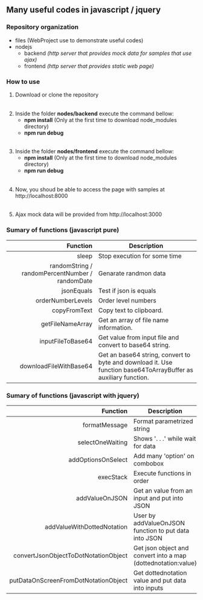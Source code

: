 ## Many useful codes in javascript / jquery

### Repository organization

- files (WebProject use to demonstrate useful codes)    
- nodejs
    - backend _(http server that provides mock data for samples that use ajax)_
    - frontend _(http server that provides static web page)_

### How to use

1. Download or clone the repository
######
2. Inside the folder **nodes/backend** execute the command bellow:
    - **npm install** (Only at the first time to download node_modules directory)
    - **npm run debug**
######    
3. Inside the folder **nodes/frontend** execute the command bellow:
    - **npm install** (Only at the first time to download node_modules directory)
    - **npm run debug**
######
4. Now, you shoud be able to access the page with samples at http://localhost:8000
######
5. Ajax mock data will be provided from http://localhost:3000


### Sumary of functions (javascript pure)
|Function|Description|
|---:|---|
|sleep|Stop execution for some time|
|randomString / randomPercentNumber / randomDate|Genarate randmon data|
|jsonEquals|Test if json is equals|
|orderNumberLevels|Order level numbers|
|copyFromText|Copy text to clipboard.|
|getFileNameArray|Get an array of file name information.|
|inputFileToBase64|Get value from input file and convert to base64 string.|
|downloadFileWithBase64|Get an base64 string, convert to byte and download it. Use function base64ToArrayBuffer as auxiliary function.|

### Sumary of functions (javascript with jquery)
|Function|Description|
|---:|---|
|formatMessage|Format parametrized string|
|selectOneWaiting|Shows '. . .' while wait for data|
|addOptionsOnSelect|Add many 'option' on combobox|
|execStack|Execute functions in order|
|addValueOnJSON|Get an value from an input and put into JSON|
|addValueWithDottedNotation|User by addValueOnJSON function to put data into JSON|
|convertJsonObjectToDotNotationObject|Get json object and convert into a map (dottednotation:value)|
|putDataOnScreenFromDotNotationObject|Get dottednotation value and put data into inputs|
